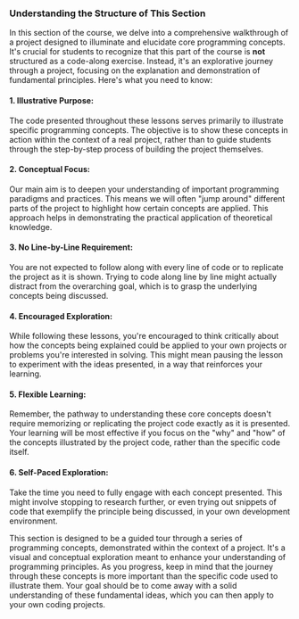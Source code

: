 ### Understanding the Structure of This Section

In this section of the course, we delve into a comprehensive walkthrough of a project designed to illuminate and elucidate core programming concepts. It's crucial for students to recognize that this part of the course is **not** structured as a code-along exercise. Instead, it's an explorative journey through a project, focusing on the explanation and demonstration of fundamental principles. Here's what you need to know:

#### 1. **Illustrative Purpose**: 
The code presented throughout these lessons serves primarily to illustrate specific programming concepts. The objective is to show these concepts in action within the context of a real project, rather than to guide students through the step-by-step process of building the project themselves.

#### 2. **Conceptual Focus**: 
Our main aim is to deepen your understanding of important programming paradigms and practices. This means we will often "jump around" different parts of the project to highlight how certain concepts are applied. This approach helps in demonstrating the practical application of theoretical knowledge.

#### 3. **No Line-by-Line Requirement**:
You are not expected to follow along with every line of code or to replicate the project as it is shown. Trying to code along line by line might actually distract from the overarching goal, which is to grasp the underlying concepts being discussed.

#### 4. **Encouraged Exploration**:
While following these lessons, you're encouraged to think critically about how the concepts being explained could be applied to your own projects or problems you're interested in solving. This might mean pausing the lesson to experiment with the ideas presented, in a way that reinforces your learning.

#### 5. **Flexible Learning**:
Remember, the pathway to understanding these core concepts doesn't require memorizing or replicating the project code exactly as it is presented. Your learning will be most effective if you focus on the "why" and "how" of the concepts illustrated by the project code, rather than the specific code itself.

#### 6. **Self-Paced Exploration**:
Take the time you need to fully engage with each concept presented. This might involve stopping to research further, or even trying out snippets of code that exemplify the principle being discussed, in your own development environment.

This section is designed to be a guided tour through a series of programming concepts, demonstrated within the context of a project. It's a visual and conceptual exploration meant to enhance your understanding of programming principles. As you progress, keep in mind that the journey through these concepts is more important than the specific code used to illustrate them. Your goal should be to come away with a solid understanding of these fundamental ideas, which you can then apply to your own coding projects.